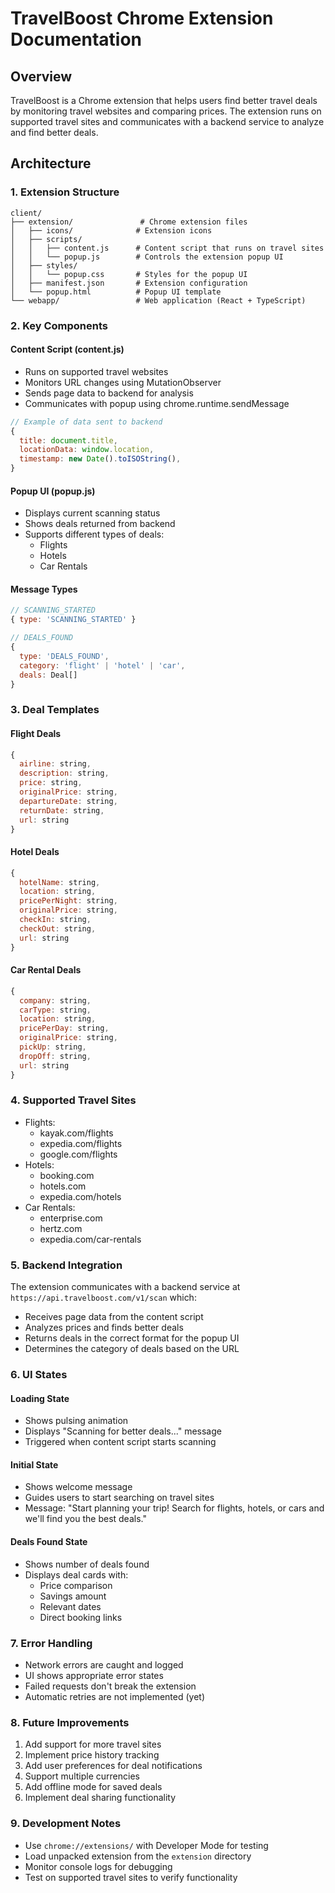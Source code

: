 # TravelBoost Chrome Extension Documentation

## Overview
TravelBoost is a Chrome extension that helps users find better travel deals by monitoring travel websites and comparing prices. The extension runs on supported travel sites and communicates with a backend service to analyze and find better deals.

## Architecture

### 1. Extension Structure
```
client/
├── extension/               # Chrome extension files
│   ├── icons/              # Extension icons
│   ├── scripts/
│   │   ├── content.js      # Content script that runs on travel sites
│   │   └── popup.js        # Controls the extension popup UI
│   ├── styles/
│   │   └── popup.css       # Styles for the popup UI
│   ├── manifest.json       # Extension configuration
│   └── popup.html          # Popup UI template
└── webapp/                 # Web application (React + TypeScript)
```

### 2. Key Components

#### Content Script (content.js)
- Runs on supported travel websites
- Monitors URL changes using MutationObserver
- Sends page data to backend for analysis
- Communicates with popup using chrome.runtime.sendMessage

```javascript
// Example of data sent to backend
{
  title: document.title,
  locationData: window.location,
  timestamp: new Date().toISOString(),
}
```

#### Popup UI (popup.js)
- Displays current scanning status
- Shows deals returned from backend
- Supports different types of deals:
  - Flights
  - Hotels
  - Car Rentals

#### Message Types
```javascript
// SCANNING_STARTED
{ type: 'SCANNING_STARTED' }

// DEALS_FOUND
{
  type: 'DEALS_FOUND',
  category: 'flight' | 'hotel' | 'car',
  deals: Deal[]
}
```

### 3. Deal Templates

#### Flight Deals
```javascript
{
  airline: string,
  description: string,
  price: string,
  originalPrice: string,
  departureDate: string,
  returnDate: string,
  url: string
}
```

#### Hotel Deals
```javascript
{
  hotelName: string,
  location: string,
  pricePerNight: string,
  originalPrice: string,
  checkIn: string,
  checkOut: string,
  url: string
}
```

#### Car Rental Deals
```javascript
{
  company: string,
  carType: string,
  location: string,
  pricePerDay: string,
  originalPrice: string,
  pickUp: string,
  dropOff: string,
  url: string
}
```

### 4. Supported Travel Sites
- Flights:
  - kayak.com/flights
  - expedia.com/flights
  - google.com/flights
- Hotels:
  - booking.com
  - hotels.com
  - expedia.com/hotels
- Car Rentals:
  - enterprise.com
  - hertz.com
  - expedia.com/car-rentals

### 5. Backend Integration
The extension communicates with a backend service at `https://api.travelboost.com/v1/scan` which:
- Receives page data from the content script
- Analyzes prices and finds better deals
- Returns deals in the correct format for the popup UI
- Determines the category of deals based on the URL

### 6. UI States

#### Loading State
- Shows pulsing animation
- Displays "Scanning for better deals..." message
- Triggered when content script starts scanning

#### Initial State
- Shows welcome message
- Guides users to start searching on travel sites
- Message: "Start planning your trip! Search for flights, hotels, or cars and we'll find you the best deals."

#### Deals Found State
- Shows number of deals found
- Displays deal cards with:
  - Price comparison
  - Savings amount
  - Relevant dates
  - Direct booking links

### 7. Error Handling
- Network errors are caught and logged
- UI shows appropriate error states
- Failed requests don't break the extension
- Automatic retries are not implemented (yet)

### 8. Future Improvements
1. Add support for more travel sites
2. Implement price history tracking
3. Add user preferences for deal notifications
4. Support multiple currencies
5. Add offline mode for saved deals
6. Implement deal sharing functionality

### 9. Development Notes
- Use `chrome://extensions/` with Developer Mode for testing
- Load unpacked extension from the `extension` directory
- Monitor console logs for debugging
- Test on supported travel sites to verify functionality 